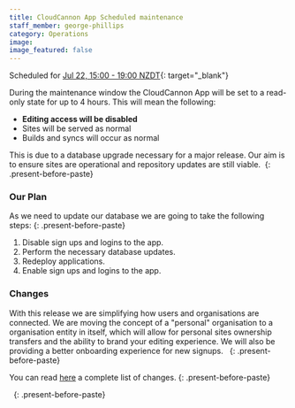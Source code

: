 ```yaml
---
title: CloudCannon App Scheduled maintenance
staff_member: george-phillips
category: Operations
image:
image_featured: false
---
```


Scheduled for [Jul 22, 15:00 - 19:00 NZDT](https://everytimezone.com/s/ba680b09){: target="_blank"}

During the maintenance window the CloudCannon App will be set to a read-only state for up to 4 hours. This will mean the following:

* **Editing access will be disabled**
* Sites will be served as normal
* Builds and syncs will occur as normal

This is due to a database upgrade necessary for a major release. Our aim is to ensure sites are operational and repository updates are still viable.&nbsp;
{: .present-before-paste}

### Our Plan

As we need to update our database we are going to take the following steps:
{: .present-before-paste}

1. Disable sign ups and logins to the app.
2. Perform the necessary database updates.
3. Redeploy applications.
4. Enable sign ups and logins to the app.

### Changes

With this release we are simplifying how users and organisations are connected. We are moving the concept of a "personal" organisation to a organisation entity in itself, which will allow for personal sites ownership transfers and the ability to brand your editing experience. We will also be providing a better onboarding experience for new signups. &nbsp;
{: .present-before-paste}

You can read [here](https://docs.cloudcannon.com/2020/07/22/simplified-users-organisations-connection/) a complete list of changes.
{: .present-before-paste}

&nbsp;
{: .present-before-paste}